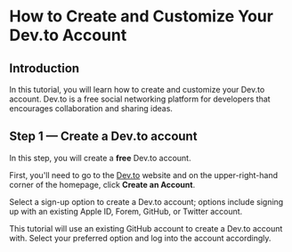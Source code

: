 # How to Create and Customize Your Dev.to Account

## Introduction
In this tutorial, you will learn how to create and customize your Dev.to account. Dev.to is a free social networking platform for developers that encourages collaboration and sharing ideas.

## Step 1 — Create a Dev.to account
In this step, you will create a **free** Dev.to account. 

First, you'll need to go to the [Dev.to](dev.to) website and on the upper-right-hand corner of the homepage, click **Create an Account**. 

Select a sign-up option to create a Dev.to account; options include signing up with an existing Apple ID, Forem, GitHub, or Twitter account. 


This tutorial will use an existing GitHub account to create a Dev.to account with. Select your preferred option and log into the account accordingly.




